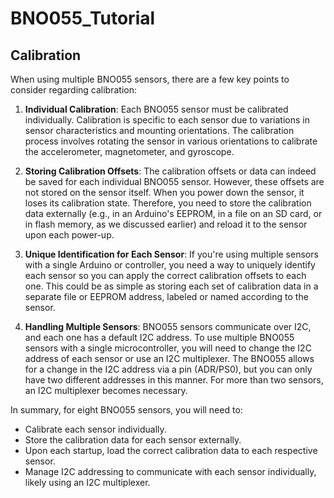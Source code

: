 # BNO055_Tutorial


## Calibration

When using multiple BNO055 sensors, there are a few key points to consider regarding calibration:

1. **Individual Calibration**: Each BNO055 sensor must be calibrated individually. Calibration is specific to each sensor due to variations in sensor characteristics and mounting orientations. The calibration process involves rotating the sensor in various orientations to calibrate the accelerometer, magnetometer, and gyroscope.

2. **Storing Calibration Offsets**: The calibration offsets or data can indeed be saved for each individual BNO055 sensor. However, these offsets are not stored on the sensor itself. When you power down the sensor, it loses its calibration state. Therefore, you need to store the calibration data externally (e.g., in an Arduino's EEPROM, in a file on an SD card, or in flash memory, as we discussed earlier) and reload it to the sensor upon each power-up.

3. **Unique Identification for Each Sensor**: If you're using multiple sensors with a single Arduino or controller, you need a way to uniquely identify each sensor so you can apply the correct calibration offsets to each one. This could be as simple as storing each set of calibration data in a separate file or EEPROM address, labeled or named according to the sensor.

4. **Handling Multiple Sensors**: BNO055 sensors communicate over I2C, and each one has a default I2C address. To use multiple BNO055 sensors with a single microcontroller, you will need to change the I2C address of each sensor or use an I2C multiplexer. The BNO055 allows for a change in the I2C address via a pin (ADR/PS0), but you can only have two different addresses in this manner. For more than two sensors, an I2C multiplexer becomes necessary.

In summary, for eight BNO055 sensors, you will need to:

- Calibrate each sensor individually.
- Store the calibration data for each sensor externally.
- Upon each startup, load the correct calibration data to each respective sensor.
- Manage I2C addressing to communicate with each sensor individually, likely using an I2C multiplexer.
